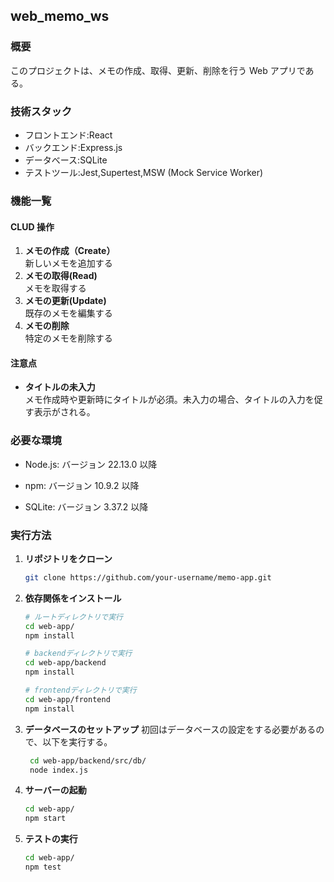 ## web_memo_ws

### 概要

このプロジェクトは、メモの作成、取得、更新、削除を行う Web アプリである。

### 技術スタック

- フロントエンド:React
- バックエンド:Express.js
- データべース:SQLite
- テストツール:Jest,Supertest,MSW (Mock Service Worker)

### 機能一覧

#### CLUD 操作

1. **メモの作成（Create）**  
   新しいメモを追加する
2. **メモの取得(Read)**  
   メモを取得する
3. **メモの更新(Update)**  
   既存のメモを編集する
4. **メモの削除**  
   特定のメモを削除する

#### 注意点

- **タイトルの未入力**  
   メモ作成時や更新時にタイトルが必須。未入力の場合、タイトルの入力を促す表示がされる。

### 必要な環境

- Node.js: バージョン 22.13.0 以降

- npm: バージョン 10.9.2 以降

- SQLite: バージョン 3.37.2 以降

### 実行方法

1. **リポジトリをクローン**

   ```sh
   git clone https://github.com/your-username/memo-app.git
   ```

2. **依存関係をインストール**

   ```sh
   # ルートディレクトリで実行
   cd web-app/
   npm install

   # backendディレクトリで実行
   cd web-app/backend
   npm install

   # frontendディレクトリで実行
   cd web-app/frontend
   npm install
   ```

3. **データベースのセットアップ**
   初回はデータベースの設定をする必要があるので、以下を実行する。

   ```sh
    cd web-app/backend/src/db/
    node index.js
   ```

4. **サーバーの起動**

   ```sh
   cd web-app/
   npm start
   ```

5. **テストの実行**

   ```sh
   cd web-app/
   npm test
   ```
